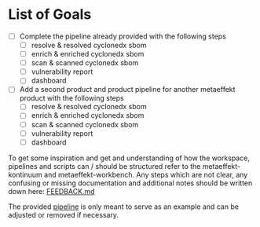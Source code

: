 # List of Goals

- [ ] Complete the pipeline already provided with the following steps
  - [ ] resolve & resolved cyclonedx sbom
  - [ ] enrich & enriched cyclonedx sbom
  - [ ] scan & scanned cyclonedx sbom
  - [ ] vulnerability report
  - [ ] dashboard
- [ ] Add a second product and product pipeline for another metaeffekt product with the following steps
  - [ ] resolve & resolved cyclonedx sbom
  - [ ] enrich & enriched cyclonedx sbom
  - [ ] scan & scanned cyclonedx sbom
  - [ ] vulnerability report
  - [ ] dashboard

To get some inspiration and get and understanding of how the workspace, pipelines and scripts can / should be structured
refer to the metaeffekt-kontinuum and metaeffekt-workbench. Any steps which are not clear, any confusing or missing documentation
and additional notes should be written down here: [FEEDBACK.md](FEEDBACK.md)

The provided [pipeline](scripts/pipelines/run_ae-artifact-analysis-0.137.0.sh) is only meant to serve as an example
and can be adjusted or removed if necessary.